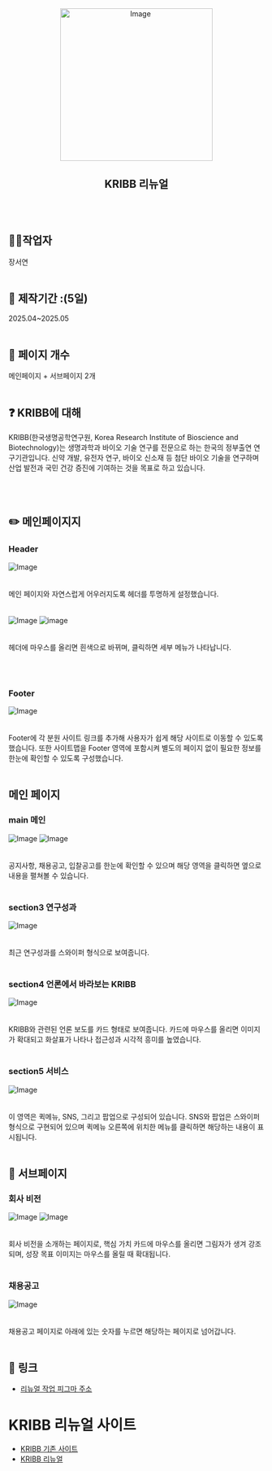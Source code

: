 <div align="center">
 <img src="https://github.com/user-attachments/assets/38517d61-e12a-4967-b11f-d1ed529063b4" alt="Image" width="300"/>
</div>
<h2 align="center">KRIBB 리뉴얼</h2>
<br><br>

## 👩‍💻작업자
장서연
<br><br>

## 📅 제작기간 :(5일)
2025.04~2025.05
<br><br>

## 📎 페이지 개수
메인페이지 + 서브페이지 2개
<br><br>

## ❓ KRIBB에 대해

KRIBB(한국생명공학연구원, Korea Research Institute of Bioscience and Biotechnology)는
생명과학과 바이오 기술 연구를 전문으로 하는 한국의 정부출연 연구기관입니다.
신약 개발, 유전자 연구, 바이오 신소재 등 첨단 바이오 기술을 연구하며
산업 발전과 국민 건강 증진에 기여하는 것을 목표로 하고 있습니다.
<br><br><br><br>

## ✏️ 메인페이지지

### Header
![Image](https://github.com/user-attachments/assets/916480da-2d66-4852-b7cb-d11c6b7a357f)
<br><br><br>
메인 페이지와 자연스럽게 어우러지도록 헤더를 투명하게 설정했습니다.
<br><br><br>
![Image](https://github.com/user-attachments/assets/7c235c70-706d-47f1-b37c-c40045a89453)
![image](https://github.com/user-attachments/assets/9d940968-3429-4338-bf79-25f5647acf5e)
<br><br><br>
헤더에 마우스를 올리면 흰색으로 바뀌며, 클릭하면 세부 메뉴가 나타납니다.

<br><br>
### Footer
![Image](https://github.com/user-attachments/assets/3d31f991-9660-4911-9cdb-cee62932a237)
<br><br><br>
Footer에 각 분원 사이트 링크를 추가해 사용자가 쉽게 해당 사이트로 이동할 수 있도록 했습니다.
또한 사이트맵을 Footer 영역에 포함시켜 별도의 페이지 없이 필요한 정보를 한눈에 확인할 수 있도록 구성했습니다.
<br><br>
## 메인 페이지 

### main 메인 
![Image](https://github.com/user-attachments/assets/916480da-2d66-4852-b7cb-d11c6b7a357f)
![Image](https://github.com/user-attachments/assets/02865a6a-d34d-4b01-b267-17358236b8c1)
<br><br><br>
공지사항, 채용공고, 입찰공고를 한눈에 확인할 수 있으며 해당 영역을 클릭하면 옆으로 내용을 펼쳐볼 수 있습니다.
<br><br>
### section3  연구성과
![Image](https://github.com/user-attachments/assets/63506cae-bb5b-469d-932e-40691f7862b7)
<br><br><br>
최근 연구성과를 스와이퍼 형식으로 보여줍니다.
<br><br>
### section4  언론에서 바라보는 KRIBB
![Image](https://github.com/user-attachments/assets/88cbbba7-0fb9-4b6e-8ac3-1e9addb08f82)
<br><br><br>
KRIBB와 관련된 언론 보도를 카드 형태로 보여줍니다.
카드에 마우스를 올리면 이미지가 확대되고 화살표가 나타나 접근성과 시각적 흥미를 높였습니다.
<br><br>
### section5  서비스
![Image](https://github.com/user-attachments/assets/9ec48f68-8c15-4f62-a80a-065072326797)
<br><br><br>
이 영역은 퀵메뉴, SNS, 그리고 팝업으로 구성되어 있습니다.
SNS와 팝업은 스와이퍼 형식으로 구현되어 있으며 퀵메뉴 오른쪽에 위치한 메뉴를 클릭하면 해당하는 내용이 표시됩니다.
<br><br>

## 📄 서브페이지
### 회사 비전
![Image](https://github.com/user-attachments/assets/45349648-a66c-468b-be76-85d58d5364a9)
![Image](https://github.com/user-attachments/assets/be7f5e05-1e89-4476-98fe-bbb0f19bb0ba)
<br><br><br>
회사 비전을 소개하는 페이지로, 핵심 가치 카드에 마우스를 올리면 그림자가 생겨 강조되며,
성장 목표 이미지는 마우스를 올릴 때 확대됩니다.
<br><br>
### 채용공고
![Image](https://github.com/user-attachments/assets/ccbdf2d2-2fbb-41b7-bd34-97e7f7d6d8d1)
<br><br><br>
채용공고 페이지로 아래에 있는 숫자를 누르면 해당하는 페이지로 넘어갑니다.
<br><br>

## 🔗 링크
- [리뉴얼 작업 피그마 주소](https://www.figma.com/design/iQvwuAaK7sTuTeWObNZNQd/%EA%B3%B5%EA%B3%B5%EA%B8%B0%EA%B4%80%EB%A6%AC%EB%89%B4%EC%96%BC_%EC%9E%A5%EC%84%9C%EC%97%B0?node-id=0-1&t=8ECRahjL1IUUwej7-1)

# KRIBB 리뉴얼 사이트
- [KRIBB 기존 사이트](https://www.kribb.re.kr/kor/main/main.jsp)
- [KRIBB 리뉴얼](https://jang9999.github.io/KRIBB/)
